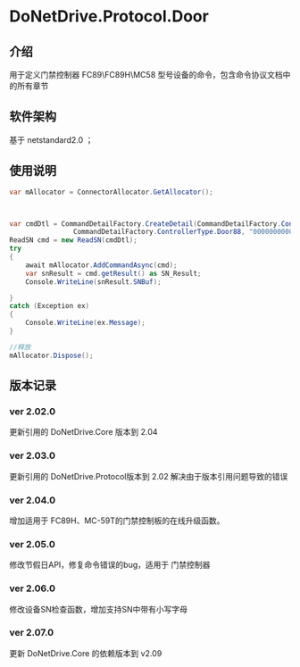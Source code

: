 # DoNetDrive.Protocol.Door

## 介绍

用于定义门禁控制器 FC89\FC89H\MC58 型号设备的命令，包含命令协议文档中的所有章节


## 软件架构
基于 netstandard2.0 ；



## 使用说明

~~~ c#
var mAllocator = ConnectorAllocator.GetAllocator();



var cmdDtl = CommandDetailFactory.CreateDetail(CommandDetailFactory.ConnectType.TCPClient, "192.168.1.56", 8000,
                CommandDetailFactory.ControllerType.Door88, "0000000000000000", "FFFFFFFF");
ReadSN cmd = new ReadSN(cmdDtl);
try
{
    await mAllocator.AddCommandAsync(cmd);
    var snResult = cmd.getResult() as SN_Result;
    Console.WriteLine(snResult.SNBuf);

}
catch (Exception ex)
{
    Console.WriteLine(ex.Message);
}

//释放
mAllocator.Dispose();
~~~



## 版本记录




### ver 2.02.0

更新引用的 DoNetDrive.Core 版本到 2.04

### ver 2.03.0

更新引用的 DoNetDrive.Protocol版本到 2.02 解决由于版本引用问题导致的错误


###  ver 2.04.0

增加适用于 FC89H、MC-59T的门禁控制板的在线升级函数。

###  ver 2.05.0
修改节假日API，修复命令错误的bug，适用于 门禁控制器

###  ver 2.06.0
修改设备SN检查函数，增加支持SN中带有小写字母


###  ver 2.07.0
更新 DoNetDrive.Core 的依赖版本到 v2.09
